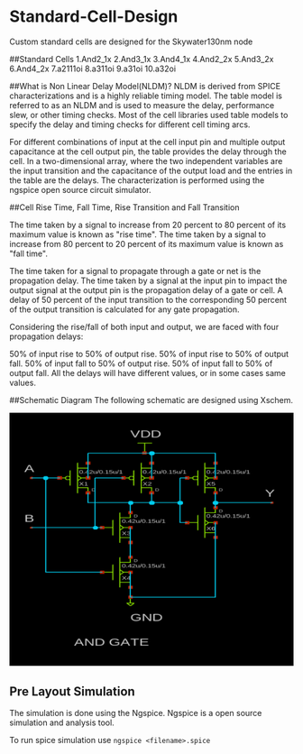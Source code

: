 # Standard-Cell-Design

Custom standard cells are designed for the Skywater130nm node

##Standard Cells
1.And2_1x
2.And3_1x
3.And4_1x
4.And2_2x
5.And3_2x
6.And4_2x
7.a2111oi
8.a311oi
9.a31oi
10.a32oi

##What is Non Linear Delay Model(NLDM)?
NLDM is derived from SPICE characterizations and is a highly reliable timing model. The table model is referred to as an NLDM and is used to measure the delay, performance slew, or other timing checks. Most of the cell libraries used table models to specify the delay and timing checks for different cell timing arcs.

For different combinations of input at the cell input pin and multiple output capacitance at the cell output pin, the table provides the delay through the cell. In a two-dimensional array, where the two independent variables are the input transition and the capacitance of the output load and the entries in the table are the delays. The characterization is performed using the ngspice open source circuit simulator.

##Cell Rise Time, Fall Time, Rise Transition and Fall Transition

The time taken by a signal to increase from 20 percent to 80 percent of its maximum value is known as "rise time". 
The time taken by a signal to increase from 80 percent to 20 percent of its maximum value is known as "fall time".

The time taken for a signal to propagate through a gate or net is the propagation delay. The time taken by a signal at the input pin to impact the output signal at the output pin is the propagation delay of a gate or cell. A delay of 50 percent of the input transition to the corresponding 50 percent of the output transition is calculated for any gate propagation.

Considering the rise/fall of both input and output, we are faced with four propagation delays:

50% of input rise to 50% of output rise.
50% of input rise to 50% of output fall.
50% of input fall to 50% of output rise.
50% of input fall to 50% of output fall.
All the delays will have different values, or in some cases same values.

##Schematic Diagram 
The following schematic are designed using Xschem.

![](Images/AND_schematic.PNG)


## Pre Layout Simulation

The simulation is done using the Ngspice. Ngspice is a open source simulation and analysis tool.

To run spice simulation use `ngspice <filename>.spice`

